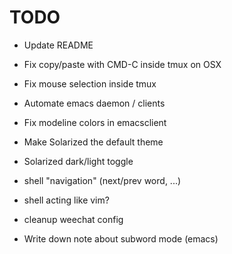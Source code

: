 TODO
====

- Update README
- Fix copy/paste with CMD-C inside tmux on OSX
- Fix mouse selection inside tmux
- Automate emacs daemon / clients
- Fix modeline colors in emacsclient
- Make Solarized the default theme
- Solarized dark/light toggle
- shell "navigation" (next/prev word, ...)
- shell <C-W> acting like vim?
- cleanup weechat config

- Write down note about subword mode (emacs)
